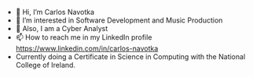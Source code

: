 - 👋 Hi, I’m Carlos Navotka
- 👀 I’m interested in Software Development and Music Production
- 🌱 Also, I am a Cyber Analyst
- 📫 How to reach me in my LinkedIn profile https://www.linkedin.com/in/carlos-navotka
- Currently doing a Certificate in Science in Computing with the National College of Ireland.

<!---
cnavotka/cnavotka is a ✨ special ✨ repository because its `README.md` (this file) appears on your GitHub profile.
You can click the Preview link to take a look at your changes.
--->
